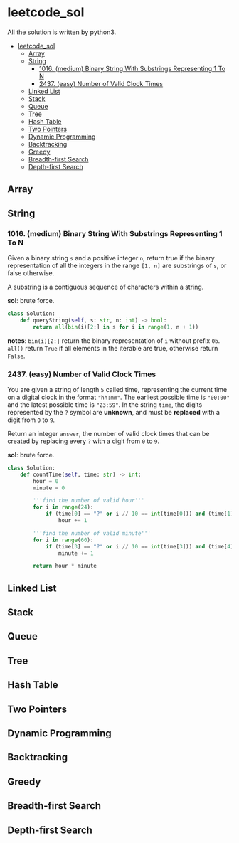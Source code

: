 # leetcode_sol

All the solution is written by python3.

- [leetcode\_sol](#leetcode_sol)
  - [Array](#array)
  - [String](#string)
    - [1016. (medium) Binary String With Substrings Representing 1 To N](#1016-medium-binary-string-with-substrings-representing-1-to-n)
    - [2437. (easy) Number of Valid Clock Times](#2437-easy-number-of-valid-clock-times)
  - [Linked List](#linked-list)
  - [Stack](#stack)
  - [Queue](#queue)
  - [Tree](#tree)
  - [Hash Table](#hash-table)
  - [Two Pointers](#two-pointers)
  - [Dynamic Programming](#dynamic-programming)
  - [Backtracking](#backtracking)
  - [Greedy](#greedy)
  - [Breadth-first Search](#breadth-first-search)
  - [Depth-first Search](#depth-first-search)

## Array
## String

### 1016. (medium) Binary String With Substrings Representing 1 To N
Given a binary string `s` and a positive integer `n`, return true if the binary representation of all the integers in the range `[1, n]` are substrings of `s`, or false otherwise.

A substring is a contiguous sequence of characters within a string.

**sol**: brute force.
```python
class Solution:
    def queryString(self, s: str, n: int) -> bool:
        return all(bin(i)[2:] in s for i in range(1, n + 1))
```
**notes**: `bin(i)[2:]` return the binary representation of `i` without prefix `0b`. `all()` return `True` if all elements in the iterable are true, otherwise return `False`.</br>


### 2437. (easy) Number of Valid Clock Times
You are given a string of length `5` called time, representing the current time on a digital clock in the format `"hh:mm"`. The earliest possible time is `"00:00"` and the latest possible time is `"23:59"`.
In the string `time`, the digits represented by the `?` symbol are **unknown**, and must be **replaced** with a digit from `0` to `9`.

Return an integer `answer`, the number of valid clock times that can be created by replacing every `?` with a digit from `0` to `9`.

**sol**: brute force.

```python
class Solution:
    def countTime(self, time: str) -> int:
        hour = 0
        minute = 0

        '''find the number of valid hour'''
        for i in range(24):
            if (time[0] == "?" or i // 10 == int(time[0])) and (time[1] == "?" or i % 10 == int(time[1])):
                hour += 1

        '''find the number of valid minute'''
        for i in range(60):
            if (time[3] == "?" or i // 10 == int(time[3])) and (time[4] == "?" or i % 10 == int(time[4])):
                minute += 1

        return hour * minute
```
## Linked List
## Stack
## Queue
## Tree
## Hash Table
## Two Pointers
## Dynamic Programming
## Backtracking
## Greedy
## Breadth-first Search
## Depth-first Search